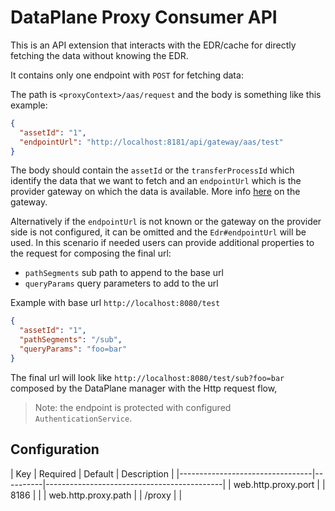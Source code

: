 # DataPlane Proxy Consumer API

This is an API extension that interacts with the EDR/cache for directly fetching the data
without knowing the EDR.

It contains only one endpoint with `POST` for fetching data:

The path is `<proxyContext>/aas/request` and the body is something like this example:

```json
{
  "assetId": "1",
  "endpointUrl": "http://localhost:8181/api/gateway/aas/test"
}
```

The body should contain the `assetId` or the `transferProcessId` which identify the data that we want to fetch
and an `endpointUrl` which is the provider gateway on which the data is available. More info [here](../edc-dataplane-proxy-provider-api/README.md) on the gateway.

Alternatively if the `endpointUrl` is not known or the gateway on the provider side is not configured, it can be omitted and the `Edr#endpointUrl`
will be used. In this scenario if needed users can provide additional properties to the request for composing the final
url:

- `pathSegments` sub path to append to the base url
- `queryParams` query parameters to add to the url

Example with base url `http://localhost:8080/test`

```json
{
  "assetId": "1",
  "pathSegments": "/sub",
  "queryParams": "foo=bar"
}
```

The final url will look like `http://localhost:8080/test/sub?foo=bar` composed by the DataPlane manager with the Http request flow,

> Note: the endpoint is protected with configured `AuthenticationService`.

## Configuration

| Key                             | Required | Default       | Description                |
|---------------------------------|----------|--------------------------------------------|
| web.http.proxy.port             |          | 8186          |                            |
| web.http.proxy.path             |          | /proxy        |                            |
